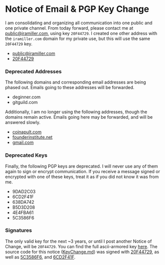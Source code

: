 # Notice of Email & PGP Key Change

I am consolidating and organizing all communication into one public and one private channel. From today forward, please contact me at [public@iramiller.com](public@iramiller.com), using key `20F44729`. I created one other address with the `iramiller.com` domain for my private use, but this will use the same `20F44729` key.

 - public@iramiller.com
 - [20F44729](keydir/isysd.asc)

### Deprecated Addresses

The following domains and corresponding email addresses are being phased out. Emails going to these addresses will be forwarded.

 - deginner.com
 - gitguild.com

Additionally, I am no longer using the following addresses, though the domains remain active. Emails going here may be forwarded, and will be answered slowly.

 - [coinapult.com](https://coinapult.com)
 - [founderinstitute.net](https://fi.co)
 - [gmail.com](https://gmail.com)

### Deprecated Keys

Finally, the following PGP keys are deprecated. I will never use any of them again to sign or encrypt communication. If you receive a message signed or encrypted with one of these keys, treat it as if you did not know it was from me.

 - 9DAD2C03
 - 6CD2F41F
 - 638DA742
 - B5D3D208
 - 4E4FBA61
 - 5C3586F6

### Signatures

The only valid key for the next ~3 years, or until I post another Notice of Change, will be `20F44729`. You can find the full ascii-armored key [here](keydir/isysd.asc). The source code for this notice ([KeyChange.md](src/KeyChange.md)) was signed with [20F44729](signatures/KeyChange.md.20F44729.asc), as well as [5C3586F6](signatures/KeyChange.md.5C3586F6.asc), and [6CD2F41F](signatures/KeyChange.md.6CD2F41F.asc).
